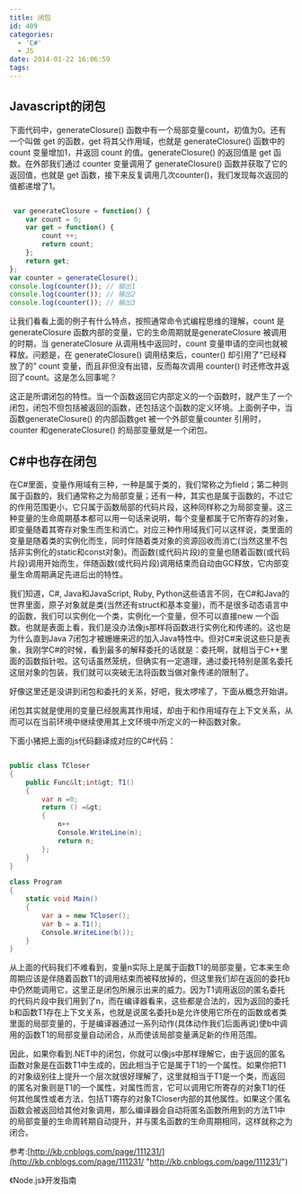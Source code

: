 ```yaml
---
title: 闭包
id: 409
categories:
  - 'C#'
  - JS
date: 2014-01-22 16:06:59
tags:
---
```


## Javascript的闭包

下面代码中，generateClosure() 函数中有一个局部变量count，初值为0。还有一个叫做 get 的函数，get 将其父作用域，也就是 generateClosure() 函数中的 count 变量增加1，并返回 count 的值。generateClosure() 的返回值是 get 函数。在外部我们通过 counter 变量调用了 generateClosure() 函数并获取了它的返回值，也就是 get 函数，接下来反复调用几次counter()，我们发现每次返回的值都递增了1。
``` js

 var generateClosure = function() { 
    var count = 0; 
    var get = function() { 
        count ++; 
        return count; 
    }; 
    return get; 
}; 
var counter = generateClosure(); 
console.log(counter()); // 输出1 
console.log(counter()); // 输出2 
console.log(counter()); // 输出3

 ```

让我们看看上面的例子有什么特点，按照通常命令式编程思维的理解，count 是generateClosure 函数内部的变量，它的生命周期就是generateClosure 被调用的时期，当 generateClosure 从调用栈中返回时，count 变量申请的空间也就被释放。问题是，在 generateClosure() 调用结束后，counter() 却引用了“已经释放了的” count 变量，而且非但没有出错，反而每次调用 counter() 时还修改并返回了count。这是怎么回事呢？

这正是所谓闭包的特性。当一个函数返回它内部定义的一个函数时，就产生了一个闭包，闭包不但包括被返回的函数，还包括这个函数的定义环境。上面例子中，当函数generateClosure() 的内部函数get 被一个外部变量counter 引用时，counter 和generateClosure() 的局部变量就是一个闭包。

## C#中也存在闭包

在C#里面，变量作用域有三种，一种是属于类的，我们常称之为field；第二种则属于函数的，我们通常称之为局部变量；还有一种，其实也是属于函数的，不过它的作用范围更小，它只属于函数局部的代码片段，这种同样称之为局部变量。这三种变量的生命周期基本都可以用一句话来说明，每个变量都属于它所寄存的对象，即变量随着其寄存对象生而生和消亡。对应三种作用域我们可以这样说，类里面的变量是随着类的实例化而生，同时伴随着类对象的资源回收而消亡(当然这里不包括非实例化的static和const对象)。而函数(或代码片段)的变量也随着函数(或代码片段)调用开始而生，伴随函数(或代码片段)调用结束而自动由GC释放，它内部变量生命周期满足先进后出的特性。

我们知道，C#, Java和JavaScript, Ruby, Python这些语言不同，在C#和Java的世界里面，原子对象就是类(当然还有struct和基本变量)，而不是很多动态语言中的函数，我们可以实例化一个类，实例化一个变量，但不可以直接new 一个函数。也就是表面上看，我们是没办法像js那样将函数进行实例化和传递的。这也是为什么直到Java 7闭包才被姗姗来迟的加入Java特性中。但对C#来说这些只是表象，我刚学C#的时候，看到最多的解释委托的话就是：委托啊，就相当于C++里面的函数指针啦。这句话虽然笼统，但确实有一定道理，通过委托特别是匿名委托这层对象的包装，我们就可以突破无法将函数当做对象传递的限制了。

好像这里还是没讲到闭包和委托的关系，好吧，我太啰嗦了，下面从概念开始讲。

闭包其实就是使用的变量已经脱离其作用域，却由于和作用域存在上下文关系，从而可以在当前环境中继续使用其上文环境中所定义的一种函数对象。

下面小猪把上面的js代码翻译成对应的C#代码：
``` c#

public class TCloser
{
    public Func&lt;int&gt; T1()
    {
        var n =0;
        return () =&gt;
        {
            n++
            Console.WriteLine(n);
            return n;
        };
    }
}

class Program
{
    static void Main()
    {
        var a = new TCloser();
        var b = a.T1();
        Console.WriteLine(b());
    }
}

 ```

从上面的代码我们不难看到，变量n实际上是属于函数T1的局部变量，它本来生命周期应该是伴随着函数T1的调用结束而被释放掉的，但这里我们却在返回的委托b中仍然能调用它，这里正是闭包所展示出来的威力。因为T1调用返回的匿名委托的代码片段中我们用到了n，而在编译器看来，这些都是合法的，因为返回的委托b和函数T1存在上下文关系，也就是说匿名委托b是允许使用它所在的函数或者类里面的局部变量的，于是编译器通过一系列动作(具体动作我们后面再说)使b中调用的函数T1的局部变量自动闭合，从而使该局部变量满足新的作用范围。

因此，如果你看到.NET中的闭包，你就可以像js中那样理解它，由于返回的匿名函数对象是在函数T1中生成的，因此相当于它是属于T1的一个属性。如果你把T1的对象级别往上提升一个层次就很好理解了，这里就相当于T1是一个类，而返回的匿名对象则是T1的一个属性，对属性而言，它可以调用它所寄存的对象T1的任何其他属性或者方法，包括T1寄存的对象TCloser内部的其他属性。如果这个匿名函数会被返回给其他对象调用，那么编译器会自动将匿名函数所用到的方法T1中的局部变量的生命周转期自动提升，并与匿名函数的生命周期相同，这样就称之为闭合。


参考:[http://kb.cnblogs.com/page/111231/](http://kb.cnblogs.com/page/111231/ "http://kb.cnblogs.com/page/111231/")

《Node.js》开发指南